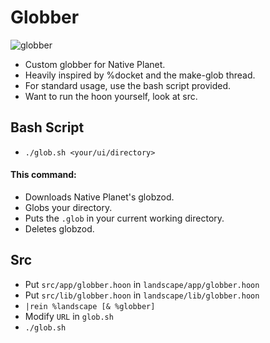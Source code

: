 # Globber

![globber](https://github.com/Native-Planet/globber/assets/97745768/83e250d0-1e5f-4550-b037-a2a065f0fa71)

- Custom globber for Native Planet.
- Heavily inspired by %docket and the make-glob thread.
- For standard usage, use the bash script provided.
- Want to run the hoon yourself, look at src.

## Bash Script

- `./glob.sh <your/ui/directory>`

#### This command:
- Downloads Native Planet's globzod.
- Globs your directory.
- Puts the `.glob` in your current working directory.
- Deletes globzod.

## Src
- Put `src/app/globber.hoon` in `landscape/app/globber.hoon`
- Put `src/lib/globber.hoon` in `landscape/lib/globber.hoon`
- `|rein %landscape [& %globber]`
- Modify `URL` in `glob.sh`
- `./glob.sh`
